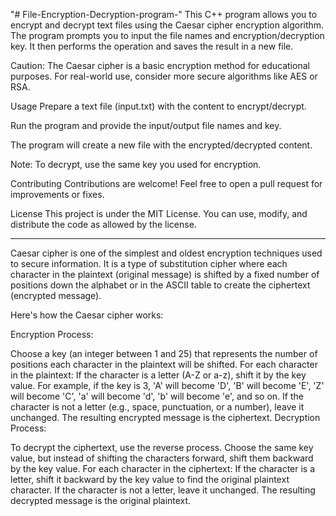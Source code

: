 "# File-Encryption-Decryption-program-" 
This C++ program allows you to encrypt and decrypt text files using the Caesar cipher encryption algorithm. The program prompts you to input the file names and encryption/decryption key. It then performs the operation and saves the result in a new file.

Caution: The Caesar cipher is a basic encryption method for educational purposes. For real-world use, consider more secure algorithms like AES or RSA.

Usage
Prepare a text file (input.txt) with the content to encrypt/decrypt.

Run the program and provide the input/output file names and key.

The program will create a new file with the encrypted/decrypted content.

Note: To decrypt, use the same key you used for encryption.

Contributing
Contributions are welcome! Feel free to open a pull request for improvements or fixes.

License
This project is under the MIT License. You can use, modify, and distribute the code as allowed by the license.









------------------------------------------------------------------------------------------------------------------------------------------
Caesar cipher is one of the simplest and oldest encryption techniques used to secure information. It is a type of substitution cipher where each character in the plaintext (original message) is shifted by a fixed number of positions down the alphabet or in the ASCII table to create the ciphertext (encrypted message).

Here's how the Caesar cipher works:

Encryption Process:

Choose a key (an integer between 1 and 25) that represents the number of positions each character in the plaintext will be shifted.
For each character in the plaintext:
If the character is a letter (A-Z or a-z), shift it by the key value. For example, if the key is 3, 'A' will become 'D', 'B' will become 'E', 'Z' will become 'C', 'a' will become 'd', 'b' will become 'e', and so on.
If the character is not a letter (e.g., space, punctuation, or a number), leave it unchanged.
The resulting encrypted message is the ciphertext.
Decryption Process:

To decrypt the ciphertext, use the reverse process. Choose the same key value, but instead of shifting the characters forward, shift them backward by the key value.
For each character in the ciphertext:
If the character is a letter, shift it backward by the key value to find the original plaintext character.
If the character is not a letter, leave it unchanged.
The resulting decrypted message is the original plaintext.
